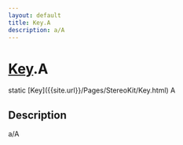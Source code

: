 ```yaml
---
layout: default
title: Key.A
description: a/A
---
```

# [Key]({{site.url}}/Pages/StereoKit/Key.html).A

<div class='signature' markdown='1'>
static [Key]({{site.url}}/Pages/StereoKit/Key.html) A
</div>

## Description
a/A

